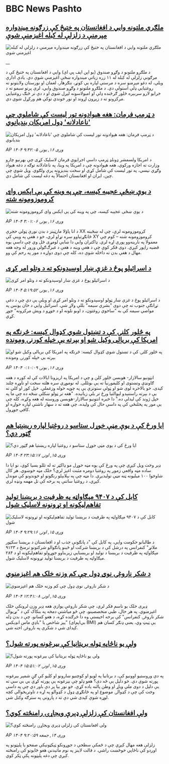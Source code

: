 # BBC News Pashto## [ملګري ملتونه وايي د افغانستان په ختيځ کې زرګونه ميندواره مېرمنې د زلزلې له کبله اغېزمنې شوې](https://www.bbc.co.uk/pashto/live/cx290ew8lq8t?at_medium=RSS&at_campaign=rss?at_campaign=githubrss)![ملګري ملتونه وايي د افغانستان په ختيځ کې زرګونه ميندواره مېرمنې د زلزلې له کبله اغېزمنې شوې](https://ichef.bbci.co.uk/ace/standard/240/cpsprodpb/e9fd/live/a5836a90-8b90-11f0-84c8-99de564f0440.jpg)__د ملګرو ملتونو د وګړو صندوق (يو اېن اېف پي اې) وايي د افغانستان په ختيځ کې د مرګونې زلزلې له کبله له ۱۱ زره زیاتې ميندواره ښځې اغېزمنې شوې دي. يادې ادارې ويلي، له دغو مېرمنو سره د مرستې لپاره یې کونړ، ننګرهار، لغمان او نورستان ولايتونو ته روغتيايي ډلې استولې دي. د ملګرو ملتونو د وګړو صندوق وايي، لرې پرتو سيمو ته د خرابو لارو سربېره څلور ګرځنده ډلې او امبولاسونه لېږل شوي او د دې تر څنګ روغتيايی مرکزونو ته د زېږون اړوند او نور خوندي توکي هم ورکړل شوي دي.## [د ټرمپ فرمان: هغه هېوادونه تور لیست کې شاملوي چې 'ناعادلانه' ډول امریکان بندیانوي](https://www.bbc.com/pashto/articles/cp8w758639po?at_medium=RSS&at_campaign=rss?at_campaign=githubrss)![د ټرمپ فرمان: هغه هېوادونه تور لیست کې شاملوي چې 'ناعادلانه' ډول امریکان بندیانوي](https://ichef.bbci.co.uk/ace/ws/240/cpsprodpb/7f4d/live/087139c0-8bcd-11f0-937d-cfdcf994900e.png)_AP ۱۴۰۴ وږی ۱۶, يونۍ ۹:۴۲:۰۵_د امریکا ولسمشر ډونلډ ټرمپ داسې اجرایوي فرمان لاسلیک کړی چې بهرنیو چارو وزارت ته اجازه ورکوي، هغه هېوادونه چې د امریکا په وینا، په ناعادلانه توګه د دغه هېواد وګړي نیسي، په تور لیست کې شامل کړي او سخت بندیزونه پرې ولګوي.
ویل شوي چې چین، ایران او افغانستان احتمالاً په دغه لیست کې شامل دي.## [د يوې ښځې عجيبه کيسه، چې په وينه کې يې اېکس وای کروموزومونه شته](https://www.bbc.com/pashto/articles/ckg397yn02xo?at_medium=RSS&at_campaign=rss?at_campaign=githubrss)![د يوې ښځې عجيبه کيسه، چې په وينه کې يې اېکس وای کروموزومونه شته](https://ichef.bbci.co.uk/ace/ws/240/cpsprodpb/cbf2/live/ac162970-8b30-11f0-84c8-99de564f0440.jpg)_AP ۱۴۰۴ وږی ۱۶, يونۍ ۴:۰۱:۰۶_د انا پاؤلا مارټینز د بدن نورې ټولي حجرې XX کروموزومونه لري، چې له ښځينه ځانګړتياوو سره تړاو لري، خو د هغې په وينې کې XY کروموزومونه شته – کوم چې معمولا په نارينه‌وو پورې اړه لري.
ډاکتران وايي دا ښايي لومړی ځل وي چې داسې يوه قضیه راپور کېږي. دوی فکر کوي چې د هغې وینه د هغې د غبرګ‌ګولي ورور له وجه هغه مهال د هغې بدن ته داخله شوې ده، کله چې دوی دواړه د مور په رحم کې وو.## [د اسرائيلو پوځ د غزې ښار اوسېدونکو ته د وتلو امر کړی](https://www.bbc.com/pashto/articles/ce32y0gp4evo?at_medium=RSS&at_campaign=rss?at_campaign=githubrss)![د اسرائيلو پوځ د غزې ښار اوسېدونکو ته د وتلو امر کړی](https://ichef.bbci.co.uk/ace/ws/240/cpsprodpb/491f/live/0e2ac2f0-8baa-11f0-9cf6-cbf3e73ce2b9.jpg)_AP ۱۴۰۴ وږی ۱۶, يونۍ ۵:۱۹:۵۲_د اسرائيلو پوځ د غزې ښار ټولو اوسېدونکو ته د وتلو امر کړی او ويلي يې دي چې د دغې تړانګې جنوب ته چې دوی "بشري سیمه" بللې ولاړ شي. اسرائیل وايي د خان يونس په مواصي سیمه کې به "ساحوي روغتون، د اوبو نلونه او د خوړو د وېش مرکزونه" جوړ کړي.## [په څلور کلنۍ کې د تښتول شوي کډوال کيسه: څرنګه په امریکا کې بريالی وکيل شو او بېرته یې خپله کورنۍ ومونده](https://www.bbc.com/pashto/articles/c5yg5ex2891o?at_medium=RSS&at_campaign=rss?at_campaign=githubrss)![په څلور کلنۍ کې د تښتول شوي کډوال کيسه: څرنګه په امریکا کې بريالی وکيل شو او بېرته یې خپله کورنۍ ومونده](https://ichef.bbci.co.uk/ace/ws/240/cpsprodpb/cfde/live/31189d50-8af6-11f0-b391-6936825093bd.jpg)_AP ۱۴۰۴ وږی ۱۶, يونۍ ۰:۱۰:۰۹_انټونیو سالازار- هوبسن څلور کلن و چې د امریکا په اریزونا ایالات کې له کوره د هغه ګاونډي وتښتوی او کلیفورنیا ته یې بوتللی. له نوموړي سره هلته سخت او ناوړه چلند کېدی، خو بالاخره لوی شو او ټولې ستونزې یې په چوپه خوله وزغملي. خپل کور او کلي ته یې د بېرته راستنېدو لېوالتیا ورځ تر بلي زیاتېده.
"هغه تر ټولو ښکلې ښځه ده چې ما په خپل ژوند کې لیدلې ده."
دا خبره انتونیو سالازار-هوبسن وروسته له هغه وکړه، کله چې یې مور په پخلنځي کې په داسې حال کې ولیده، چې هغه ته د سهار ناشتې لپاره خواړه او کافي جوړول.## [ایا ورځ کې د یوې مڼې خوړل ستاسو د روغتیا لپاره ریښتیا هم ګټور دي؟](https://www.bbc.com/pashto/articles/cm2m1xy9r24o?at_medium=RSS&at_campaign=rss?at_campaign=githubrss)![ایا ورځ کې د یوې مڼې خوړل ستاسو د روغتیا لپاره ریښتیا هم ګټور دي؟](https://ichef.bbci.co.uk/ace/ws/240/cpsprodpb/8c65/live/26afb0b0-8b78-11f0-85b3-3b33a63c3c7e.jpg)_AP ۱۴۰۴ وږی ۱۵, اونۍ ۲۳:۱۵:۱۷_ډېر وخت ويل کېږي چې په ورځ کې يوه مڼه خوړل مو ډاکټر ته له تللو بسیا کوي، نو ايا دا ساده مڼه واقعي زموږ په روغتيا دومره مثبت اغېز لري؟
خلک مڼه خوښوي. هر کال شاوخوا ۱۰۰ میلیونه ټنه مڼې توليديږي. دا مڼه چې په بېلابېلو رنګونو او خوندونو کې موندل کېږي، د روغتيا ساتنې په برخه کې تل مهمه ونډه لري.## [کابل کې د  ۹۴۰۷ مېګاواټه په ظرفیت د برېښنا تولید تفاهم‌لیکونه او تړونونه لاسلیک شول](https://www.bbc.com/pashto/articles/c2ejk2vz8ddo?at_medium=RSS&at_campaign=rss?at_campaign=githubrss)![کابل کې د  ۹۴۰۷ مېګاواټه په ظرفیت د برېښنا تولید تفاهم‌لیکونه او تړونونه لاسلیک شول](https://ichef.bbci.co.uk/ace/ws/240/cpsprodpb/51d5/live/a3ed9350-8b17-11f0-9cf6-cbf3e73ce2b9.jpg)_AP ۱۴۰۴ وږی ۱۵, اونۍ ۹:۲۹:۱۶_د طالبانو حکومت وايي، په کابل کې "د پانګونې جذب او د افغانستان د برېښنا سکټور ملاتړ" کنفرانس په درشل کې د برېښنا شرکت او ځینو پانګوالو شرکتونو ترمنځ د ۹۱۲۳ مېګاواټه په ظرفیت د برېښنا د تولید او برېښنايي زېربناوو جوړولو تفاهم‌لیکونه او د ۲۸۴ مېګاواټه په ظرفیت د برېښنا تولید تړونونه لاسلیک شول.## [د شکر ناروغۍ نوی ډول چې کم وزنه خلک هم اغېزمنوي](https://www.bbc.com/pashto/articles/cwy3ygwwppzo?at_medium=RSS&at_campaign=rss?at_campaign=githubrss)![د شکر ناروغۍ نوی ډول چې کم وزنه خلک هم اغېزمنوي](https://ichef.bbci.co.uk/ace/ws/240/cpsprodpb/c2fc/live/b6094670-8814-11f0-84c8-99de564f0440.jpg)_AP ۱۴۰۴ وږی ۱۵, اونۍ ۱۲:۴۱:۰۸_ډېری خلک یو ناسم فکر لري، چې شکر ناروغي یوازې هغه ډېر وزن لرونکي خلک اغېزمنوي. په هر حال، طبي متخصصینو، چې څو میاشتې دمخه په بنکاک کې د "نړیوال شکر ناروغۍ کنفرانس" کې برخه اخیستې وه دا څرګنده کړه، د هغو کسانو، چې د بدن ډله ییز شاخص یا "باډي ماس انډېکس" (بي‌اېم‌ای BMI) یې ټیټ وي، یعنی ډنګر کسان هم کېدای شي د شکرې په ناروغۍ اخته شي.## [ولې یو ناڅاپه ټوله بریتانیا کې بیرغونه پورته شول؟](https://www.bbc.com/pashto/articles/cn0rlp6djklo?at_medium=RSS&at_campaign=rss?at_campaign=githubrss)![ولې یو ناڅاپه ټوله بریتانیا کې بیرغونه پورته شول؟](https://ichef.bbci.co.uk/ace/ws/240/cpsprodpb/beac/live/fedf8f60-8992-11f0-b391-6936825093bd.jpg)_AP ۱۴۰۴ وږی ۱۵, اونۍ ۱۵:۵۱:۰۲_په دې وروستیو اوونیو کې، د برتانیا په لویو او کوچنیو ښارونو او کلیو کې ګڼ شمېر بیرغونه پورته شوي دي. خو دلیل یې څه دی؟
هغو ډلو چې بیرغونه یې پورته کړي بي بي سي ته یې دلیل د دوی ملي ویاړ او وطن پالنه یاده کړې. 
خو نور بیا پر دې باور دي چې په داسې وخت کې چې د کډوالۍ موضوع او په ځانګړي ډول د کډوالو په اړه د تاوتریخوالي کچه لوړه شوې کېدی شي دې ته د پارونې په سترګه وکتل شي.## [ولې افغانستان کې زلزلې ډېرې ویجاړۍ رامنځته کوي؟](https://www.bbc.com/pashto/articles/cgeqn25jlvgo?at_medium=RSS&at_campaign=rss?at_campaign=githubrss)![ولې افغانستان کې زلزلې ډېرې ویجاړۍ رامنځته کوي؟](https://ichef.bbci.co.uk/ace/ws/240/cpsprodpb/b600/live/0ec6e490-8a39-11f0-84c8-99de564f0440.jpg)_AP ۱۴۰۴ وږی ۱۴, جمعه ۹:۲۰:۵۹_زلزلې هغه مهال کېږي چې د ځمکې سطحې د جوړونکو ټېکټونیکي صفحو یا پلېټونو په اوږدو کې ناڅاپي‌ خوځښت راشي.‌ د فالت لاینز په نوم ماتېدنې هغو ځایونو کې رامنځته کېږي چې دغه پلېټونه پکې ټکر کوي.